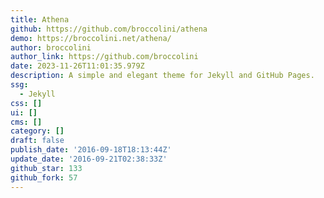 ```yaml
---
title: Athena
github: https://github.com/broccolini/athena
demo: https://broccolini.net/athena/
author: broccolini
author_link: https://github.com/broccolini
date: 2023-11-26T11:01:35.979Z
description: A simple and elegant theme for Jekyll and GitHub Pages.
ssg:
  - Jekyll
css: []
ui: []
cms: []
category: []
draft: false
publish_date: '2016-09-18T18:13:44Z'
update_date: '2016-09-21T02:38:33Z'
github_star: 133
github_fork: 57
---
```

